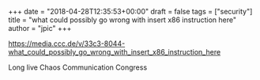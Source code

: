 +++
date = "2018-04-28T12:35:53+00:00"
draft = false
tags = ["security"]
title = "what could possibly go wrong with insert x86 instruction here"
author = "jpic"
+++

https://media.ccc.de/v/33c3-8044-what_could_possibly_go_wrong_with_insert_x86_instruction_here

Long live Chaos Communication Congress

